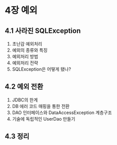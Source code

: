 # 4장 예외
## 4.1 사라진 SQLException
1. 초난감 예외처리
2. 예외의 종류와 특징
3. 예외처리 방법
4. 예외처리 전략
5. SQLException은 어떻게 됐나?<br>

## 4.2 예외 전환
1. JDBC의 한계
2. DB 에러 코드 매핑을 통한 전환
3. DAO 인터페이스와 DataAccessException 계층구조
4. 기술에 독립적인 UserDao 만들기

## 4.3 정리 
